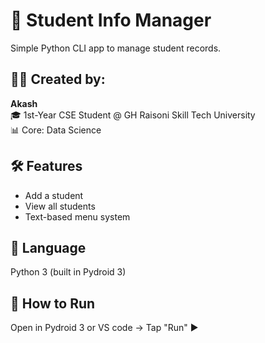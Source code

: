 # 📘 Student Info Manager

Simple Python CLI app to manage student records.

## 👨‍💻 Created by:
**Akash**  
🎓 1st-Year CSE Student @ GH Raisoni Skill Tech University  
📊 Core: Data Science

## 🛠️ Features
- Add a student
- View all students
- Text-based menu system

## 📌 Language
Python 3 (built in Pydroid 3)

## 🚀 How to Run
Open in Pydroid 3 or VS code → Tap "Run" ▶️
